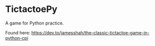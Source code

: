 # TictactoePy

A game for Python practice.

Found here:
https://dev.to/jamesshah/the-classic-tictactoe-game-in-python-cpi